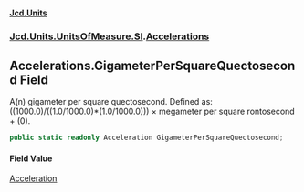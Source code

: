#### [Jcd.Units](index.md 'index')
### [Jcd.Units.UnitsOfMeasure.SI](Jcd.Units.UnitsOfMeasure.SI.md 'Jcd.Units.UnitsOfMeasure.SI').[Accelerations](Accelerations.md 'Jcd.Units.UnitsOfMeasure.SI.Accelerations')

## Accelerations.GigameterPerSquareQuectosecond Field

A(n) gigameter per square quectosecond. Defined as: ((1000.0)/((1.0/1000.0)*(1.0/1000.0))) × megameter per square rontosecond + (0).

```csharp
public static readonly Acceleration GigameterPerSquareQuectosecond;
```

#### Field Value
[Acceleration](Acceleration.md 'Jcd.Units.UnitTypes.Acceleration')